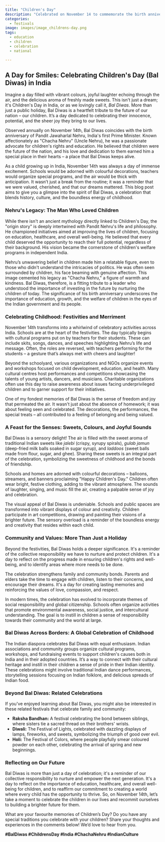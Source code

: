 ```yaml
---
title: "Children's Day"
description: "Celebrated on November 14 to commemorate the birth anniversary of India's first Prime Minister, Jawaharlal Nehru, known for his love for children."
categories:
  - festivals
image: images/image_childrens-day.png
tags:
  - education
  - children
  - celebration
  - national

---
```


## A Day for Smiles: Celebrating Children's Day (Bal Diwas) in India

Imagine a day filled with vibrant colours, joyful laughter echoing through the air, and the delicious aroma of freshly made sweets. This isn't just a dream; it's Children's Day in India, or as we lovingly call it, *Bal Diwas*. More than just a public holiday, Bal Diwas is a heartfelt tribute to the future of our nation – our children. It’s a day dedicated to celebrating their innocence, potential, and the sheer joy they bring to our lives.

Observed annually on November 14th, Bal Diwas coincides with the birth anniversary of Pandit Jawaharlal Nehru, India's first Prime Minister. Known affectionately as "Chacha Nehru" (Uncle Nehru), he was a passionate advocate for children's rights and education. He believed that children were the future of the nation, and his love and dedication to them earned him a special place in their hearts – a place that Bal Diwas keeps alive.

As a child growing up in India, November 14th was always a day of immense excitement. Schools would be adorned with colourful decorations, teachers would organize special programs, and the air would be thick with anticipation. It wasn’t just a break from the routine; it was a reminder that we were valued, cherished, and that our dreams mattered. This blog post aims to give you a glimpse into the spirit of Bal Diwas, a celebration that blends history, culture, and the boundless energy of childhood.

### Nehru's Legacy: The Man Who Loved Children

While there isn't an ancient mythology directly linked to Children's Day, the "origin story" is deeply intertwined with Pandit Nehru's life and philosophy. He championed initiatives aimed at improving the lives of children, focusing on education, healthcare, and overall well-being. He believed that every child deserved the opportunity to reach their full potential, regardless of their background. His vision became the cornerstone of children's welfare programs in independent India.

Nehru’s unwavering belief in children made him a relatable figure, even to those who didn't understand the intricacies of politics. He was often seen surrounded by children, his face beaming with genuine affection. This image cemented his legacy as "Chacha Nehru," a figure of warmth and kindness. Bal Diwas, therefore, is a fitting tribute to a leader who understood the importance of investing in the future by nurturing the children of today. The significance of his birth anniversary underscores the importance of education, growth, and the welfare of children in the eyes of the Indian government and its people.

### Celebrating Childhood: Festivities and Merriment

November 14th transforms into a whirlwind of celebratory activities across India. Schools are at the heart of the festivities. The day typically begins with cultural programs put on by teachers for their students. These can include skits, songs, dances, and speeches highlighting Nehru’s life and message. Often, the roles are reversed, with teachers performing for the students – a gesture that’s always met with cheers and laughter!

Beyond the schoolyard, various organizations and NGOs organize events and workshops focused on child development, education, and health. Many cultural centres host performances and competitions showcasing the talents of young artists, dancers, and musicians. Charitable organizations often use this day to raise awareness about issues facing underprivileged children and to garner support for their initiatives.

One of my fondest memories of Bal Diwas is the sense of freedom and joy that permeated the air. It wasn't just about the absence of homework; it was about feeling seen and celebrated. The decorations, the performances, the special treats – all contributed to a feeling of belonging and being valued.

### A Feast for the Senses: Sweets, Colours, and Joyful Sounds

Bal Diwas is a sensory delight! The air is filled with the sweet aroma of traditional Indian sweets like *jalebi* (crispy, syrupy spirals), *gulab jamun* (deep-fried milk balls soaked in sugar syrup), and *laddoos* (sweet balls made from flour, sugar, and ghee). Sharing these sweets is an integral part of the celebration, symbolizing the sweetness of childhood and the bonds of friendship.

Schools and homes are adorned with colourful decorations – balloons, streamers, and banners proclaiming "Happy Children's Day." Children often wear bright, festive clothing, adding to the vibrant atmosphere. The sounds of laughter, singing, and music fill the air, creating a palpable sense of joy and celebration.

The visual appeal of Bal Diwas is undeniable. Schools and public spaces are transformed into vibrant displays of colour and creativity. Children participate in art competitions, drawing and painting their visions of a brighter future. The sensory overload is a reminder of the boundless energy and creativity that resides within each child.

### Community and Values: More Than Just a Holiday

Beyond the festivities, Bal Diwas holds a deeper significance. It's a reminder of the collective responsibility we have to nurture and protect children. It's a day to reflect on the progress made in ensuring children's rights and well-being, and to identify areas where more needs to be done.

The celebration strengthens family and community bonds. Parents and elders take the time to engage with children, listen to their concerns, and encourage their dreams. It's a day for creating lasting memories and reinforcing the values of love, compassion, and respect.

In modern times, the celebration has evolved to incorporate themes of social responsibility and global citizenship. Schools often organize activities that promote environmental awareness, social justice, and intercultural understanding. The goal is to instill in children a sense of responsibility towards their community and the world at large.

### Bal Diwas Across Borders: A Global Celebration of Childhood

The Indian diaspora celebrates Bal Diwas with equal enthusiasm. Indian associations and community groups organize cultural programs, workshops, and fundraising events to support children's causes both in India and in their adopted countries. It’s a way to connect with their cultural heritage and instill in their children a sense of pride in their Indian identity. These celebrations might involve traditional Indian dance performances, storytelling sessions focusing on Indian folklore, and delicious spreads of Indian food.

### Beyond Bal Diwas: Related Celebrations

If you've enjoyed learning about Bal Diwas, you might also be interested in these related festivals that celebrate family and community:

*   **Raksha Bandhan:** A festival celebrating the bond between siblings, where sisters tie a sacred thread on their brothers' wrists.
*   **Diwali:** The Festival of Lights, celebrated with dazzling displays of lamps, fireworks, and sweets, symbolizing the triumph of good over evil.
*   **Holi:** The Festival of Colors, where people playfully smear coloured powder on each other, celebrating the arrival of spring and new beginnings.

### Reflecting on Our Future

Bal Diwas is more than just a day of celebration; it's a reminder of our collective responsibility to nurture and empower the next generation. It's a day to reflect on the importance of education, healthcare, and overall well-being for children, and to reaffirm our commitment to creating a world where every child has the opportunity to thrive. So, on November 14th, let’s take a moment to celebrate the children in our lives and recommit ourselves to building a brighter future for them.

What are your favourite memories of Children’s Day? Do you have any special traditions you celebrate with your children? Share your thoughts and experiences in the comments below! We’d love to hear from you.

**#BalDiwas #ChildrensDay #India #ChachaNehru #IndianCulture**

